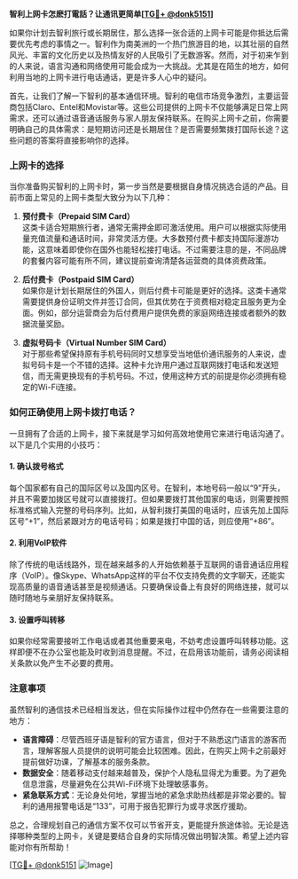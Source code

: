 **智利上网卡怎麽打電話？让通讯更简单[[TG💪+ @donk5151](https://t.me/s/donk5151)]**

如果你计划去智利旅行或长期居住，那么选择一张合适的上网卡可能是你抵达后需要优先考虑的事情之一。智利作为南美洲的一个热门旅游目的地，以其壮丽的自然风光、丰富的文化历史以及热情友好的人民吸引了无数游客。然而，对于初来乍到的人来说，语言沟通和网络使用可能会成为一大挑战。尤其是在陌生的地方，如何利用当地的上网卡进行电话通话，更是许多人心中的疑问。

首先，让我们了解一下智利的基本通信环境。智利的电信市场竞争激烈，主要运营商包括Claro、Entel和Movistar等。这些公司提供的上网卡不仅能够满足日常上网需求，还可以通过语音通话服务与家人朋友保持联系。在购买上网卡之前，你需要明确自己的具体需求：是短期访问还是长期居住？是否需要频繁拨打国际长途？这些问题的答案将直接影响你的选择。

### 上网卡的选择

当你准备购买智利的上网卡时，第一步当然是要根据自身情况挑选合适的产品。目前市面上常见的上网卡类型大致分为以下几种：

1. **预付费卡（Prepaid SIM Card）**  
   这类卡适合短期旅行者，通常无需押金即可激活使用。用户可以根据实际使用量充值流量和通话时间，非常灵活方便。大多数预付费卡都支持国际漫游功能，这意味着即使你在国外也能轻松接打电话。不过需要注意的是，不同品牌的套餐内容可能有所不同，建议提前查询清楚各运营商的具体资费政策。

2. **后付费卡（Postpaid SIM Card）**  
   如果你是计划长期居住的外国人，则后付费卡可能是更好的选择。这类卡通常需要提供身份证明文件并签订合同，但其优势在于资费相对稳定且服务更为全面。例如，部分运营商会为后付费用户提供免费的家庭网络连接或者额外的数据流量奖励。

3. **虚拟号码卡（Virtual Number SIM Card）**  
   对于那些希望保持原有手机号码同时又想享受当地低价通讯服务的人来说，虚拟号码卡是一个不错的选择。这种卡允许用户通过互联网拨打电话和发送短信，而无需更换现有的手机号码。不过，使用这种方式的前提是你必须拥有稳定的Wi-Fi连接。

### 如何正确使用上网卡拨打电话？

一旦拥有了合适的上网卡，接下来就是学习如何高效地使用它来进行电话沟通了。以下是几个实用的小技巧：

#### 1. 确认拨号格式
每个国家都有自己的国际区号以及国内区号。在智利，本地号码一般以“9”开头，并且不需要加拨区号就可以直接拨打。但如果要拨打其他国家的电话，则需要按照标准格式输入完整的号码序列。比如，从智利拨打美国的电话时，应该先加上国际区号“+1”，然后紧跟对方的电话号码；如果是拨打中国的话，则应使用“+86”。

#### 2. 利用VoIP软件
除了传统的电话线路外，现在越来越多的人开始依赖基于互联网的语音通话应用程序（VoIP）。像Skype、WhatsApp这样的平台不仅支持免费的文字聊天，还能实现高质量的语音通话甚至是视频通话。只要确保设备上有良好的网络连接，就可以随时随地与亲朋好友保持联系。

#### 3. 设置呼叫转移
如果你经常需要接听工作电话或者其他重要来电，不妨考虑设置呼叫转移功能。这样即便不在办公室也能及时收到消息提醒。不过，在启用该功能前，请务必阅读相关条款以免产生不必要的费用。

### 注意事项

虽然智利的通信技术已经相当发达，但在实际操作过程中仍然存在一些需要注意的地方：

- **语言障碍**：尽管西班牙语是智利的官方语言，但对于不熟悉这门语言的游客而言，理解客服人员提供的说明可能会比较困难。因此，在购买上网卡之前最好提前做好功课，了解基本的服务条款。
- **数据安全**：随着移动支付越来越普及，保护个人隐私显得尤为重要。为了避免信息泄露，尽量避免在公共Wi-Fi环境下处理敏感事务。
- **紧急联系方式**：无论身处何地，掌握当地的紧急求助热线都是非常必要的。智利的通用报警电话是“133”，可用于报告犯罪行为或寻求医疗援助。

总之，合理规划自己的通信方案不仅可以节省开支，更能提升旅途体验。无论是选择哪种类型的上网卡，关键是要结合自身的实际情况做出明智决策。希望上述内容能对你有所帮助！

[[TG💪+ @donk5151](https://t.me/s/donk5151) ![Image](https://i.postimg.cc/rwNCRYN7/Snipaste-2025-04-30-17-27-05.png)]